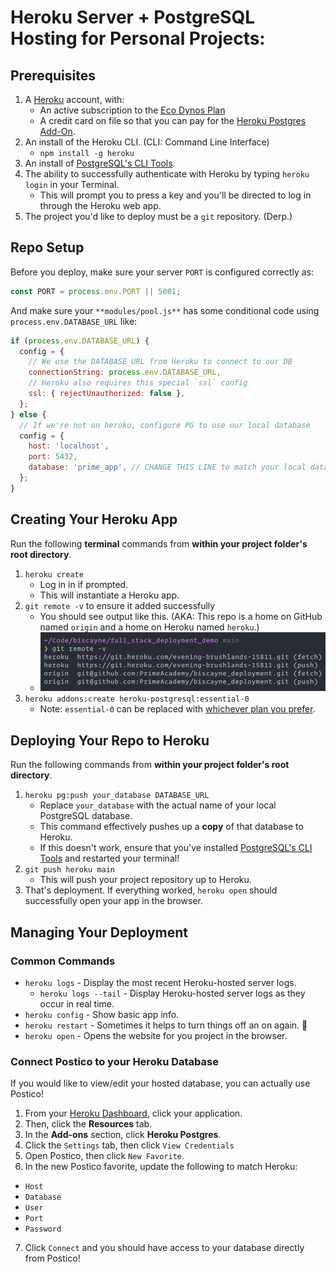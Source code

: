# Heroku Server + PostgreSQL Hosting for Personal Projects:

## Prerequisites

1. A [Heroku](https://www.heroku.com/) account, with:
    * An active subscription to the [Eco Dynos Plan](https://devcenter.heroku.com/articles/eco-dyno-hours#subscribing-to-the-eco-dynos-plan)
    * A credit card on file so that you can pay for the [Heroku Postgres Add-On](https://devcenter.heroku.com/categories/heroku-postgres).
2. An install of the Heroku CLI. (CLI: Command Line Interface)
    * `npm install -g heroku`
3. An install of [PostgreSQL's CLI Tools](https://postgresapp.com/documentation/cli-tools.html).
4. The ability to successfully authenticate with Heroku by typing `heroku login` in your Terminal.
    * This will prompt you to press a key and you'll be directed to log in through the Heroku web app.
5. The project you'd like to deploy must be a `git` repository. (Derp.)


## Repo Setup

Before you deploy, make sure your server `PORT` is configured correctly as:

```JavaScript
const PORT = process.env.PORT || 5001;
```

And make sure your `**modules/pool.js**` has some conditional code using `process.env.DATABASE_URL` like:

```js
if (process.env.DATABASE_URL) {
  config = {
    // We use the DATABASE_URL from Heroku to connect to our DB
    connectionString: process.env.DATABASE_URL,
    // Heroku also requires this special `ssl` config
    ssl: { rejectUnauthorized: false },
  };
} else {
  // If we're not on heroku, configure PG to use our local database
  config = {
    host: 'localhost',
    port: 5432,
    database: 'prime_app', // CHANGE THIS LINE to match your local database name!
  };
}
```

## Creating Your Heroku App

Run the following **terminal** commands from **within your project folder's root directory**.

1. `heroku create`
    * Log in in if prompted.
    * This will instantiate a Heroku app.
2. `git remote -v` to ensure it added successfully
    * You should see output like this. (AKA: This repo is a home on GitHub named `origin` and a home on Heroku named `heroku`.)
    * ![screenshot of git remotes](./heroku_remote.png)
3. `heroku addons:create heroku-postgresql:essential-0`
    * Note: `essential-0` can be replaced with [whichever plan you prefer](https://devcenter.heroku.com/articles/heroku-postgres-plans#plan-tiers).


## Deploying Your Repo to Heroku

Run the following commands from **within your project folder's root directory**.

1. `heroku pg:push your_database DATABASE_URL`
    * Replace `your_database` with the actual name of your local PostgreSQL database.
    * This command effectively pushes up a **copy** of that database to Heroku.
    * If this doesn't work, ensure that you've installed [PostgreSQL's CLI Tools](https://postgresapp.com/documentation/cli-tools.html) and restarted your terminal!
2. `git push heroku main`
    * This will push your project repository up to Heroku.
3. That's deployment. If everything worked, `heroku open` should successfully open your app in the browser.


## Managing Your Deployment

### Common Commands

- `heroku logs` - Display the most recent Heroku-hosted server logs.
    - `heroku logs --tail` - Display Heroku-hosted server logs as they occur in real time.
- `heroku config` - Show basic app info.
- `heroku restart` - Sometimes it helps to turn things off an on again. 🙂
- `heroku open` - Opens the website for you project in the browser.


### Connect Postico to your Heroku Database

If you would like to view/edit your hosted database, you can actually use Postico!

1. From your [Heroku Dashboard](https://dashboard.heroku.com/apps), click your application.
2. Then, click the **Resources** tab.
3. In the **Add-ons** section, click **Heroku Postgres**.
4. Click the `Settings` tab, then click `View Credentials`
5. Open Postico, then click `New Favorite`.
6. In the new Postico favorite, update the following to match Heroku:
  - `Host`
  - `Database`
  - `User`
  - `Port`
  - `Password`
7. Click `Connect` and you should have access to your database directly from Postico!

